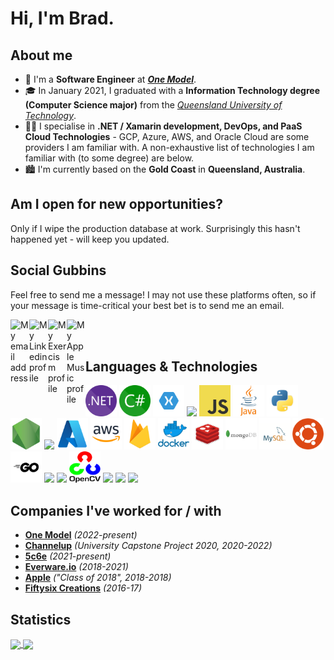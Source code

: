 # Hi, I'm Brad.

## About me
* 🏢 I'm a **Software Engineer** at [***One Model***](https://www.onemodel.co/). 
* 🎓 In January 2021, I graduated with a **Information Technology degree (Computer Science major)** from the [*Queensland University of Technology*](https://www.qut.edu.au/). 
* 👨‍💻 I specialise in **.NET / Xamarin development, DevOps, and PaaS Cloud Technologies** - GCP, Azure, AWS, and Oracle Cloud are some providers I am familiar with. A non-exhaustive list of technologies I am familiar with (to some degree) are below.
* 🏙️ I'm currently based on the **Gold Coast** in **Queensland, Australia**.

## Am I open for new opportunities?

Only if I wipe the production database at work. Surprisingly this hasn't happened yet - will keep you updated. 
 
## Social Gubbins

Feel free to send me a message! I may not use these platforms often, so if your message is time-critical your best bet is to send me an email. 


<a href="mailto:hello@bradfuller.xyz">
  <img align="left" alt="My email address" width="30px" src="https://cdn.jsdelivr.net/npm/simple-icons@5.19.0/icons/gmail.svg"/>
</a>
<a href="https://www.linkedin.com/in/bradfuller1/">
  <img align="left" alt="My Linkedin profile" width="30px" src="https://cdn.jsdelivr.net/npm/simple-icons@5.19.0/icons/linkedin.svg" />
</a>
<a href="https://exercism.org/profiles/BradF-99">
  <img align="left" alt="My Exercism profile" width="30px" src="https://cdn.jsdelivr.net/npm/simple-icons@5.19.0/icons/exercism.svg" />
</a>
<a href="https://music.apple.com/profile/bradf99">
  <img align="left" alt="My Apple Music profile" width="30px" src="https://cdn.jsdelivr.net/npm/simple-icons@5.19.0/icons/applemusic.svg"/>
</a>

<br/><br/>


## Languages & Technologies

<code><img height="50" src="https://raw.githubusercontent.com/github/explore/93d8a67084f94b2a444e510199a6e7622e5b09a3/topics/dotnet/dotnet.png"></code>
<code><img height="50" src="https://raw.githubusercontent.com/github/explore/80688e429a7d4ef2fca1e82350fe8e3517d3494d/topics/csharp/csharp.png"></code>
<code><img height="50" src="https://raw.githubusercontent.com/github/explore/80688e429a7d4ef2fca1e82350fe8e3517d3494d/topics/xamarin/xamarin.png"></code>
<code><img height="50" src="https://adrientorris.github.io/wwwroot/images/blazor/logo-blazor.png"></code>
<code><img height="50" src="https://raw.githubusercontent.com/github/explore/80688e429a7d4ef2fca1e82350fe8e3517d3494d/topics/javascript/javascript.png"></code>
<code><img height="50" src="https://raw.githubusercontent.com/github/explore/80688e429a7d4ef2fca1e82350fe8e3517d3494d/topics/java/java.png"></code>
<code><img height="50" src="https://raw.githubusercontent.com/github/explore/80688e429a7d4ef2fca1e82350fe8e3517d3494d/topics/python/python.png"></code>
<code><img height="50" src="https://raw.githubusercontent.com/github/explore/80688e429a7d4ef2fca1e82350fe8e3517d3494d/topics/nodejs/nodejs.png"></code>
<code><img height="50" src="https://avatars.githubusercontent.com/u/2810941?s=200&v=4"></code>
<code><img height="50" src="https://raw.githubusercontent.com/github/explore/80688e429a7d4ef2fca1e82350fe8e3517d3494d/topics/azure/azure.png"></code>
<code><img height="50" src="https://raw.githubusercontent.com/github/explore/fbceb94436312b6dacde68d122a5b9c7d11f9524/topics/aws/aws.png"></code>
<code><img height="50" src="https://raw.githubusercontent.com/github/explore/80688e429a7d4ef2fca1e82350fe8e3517d3494d/topics/firebase/firebase.png"></code>
<code><img height="50" src="https://raw.githubusercontent.com/github/explore/80688e429a7d4ef2fca1e82350fe8e3517d3494d/topics/docker/docker.png"></code>
<code><img height="50" src="https://raw.githubusercontent.com/github/explore/80688e429a7d4ef2fca1e82350fe8e3517d3494d/topics/redis/redis.png"></code>
<code><img height="50" src="https://raw.githubusercontent.com/github/explore/80688e429a7d4ef2fca1e82350fe8e3517d3494d/topics/mongodb/mongodb.png"></code>
<code><img height="50" src="https://raw.githubusercontent.com/github/explore/80688e429a7d4ef2fca1e82350fe8e3517d3494d/topics/mysql/mysql.png"></code>
<code><img height="50" src="https://raw.githubusercontent.com/github/explore/80688e429a7d4ef2fca1e82350fe8e3517d3494d/topics/ubuntu/ubuntu.png"></code>
<code><img height="50" src="https://raw.githubusercontent.com/github/explore/80688e429a7d4ef2fca1e82350fe8e3517d3494d/topics/go/go.png"></code>
<code><img height="50" src="https://avatars.githubusercontent.com/u/7195757?s=200&v=4"></code>
<code><img height="50" src="https://avatars.githubusercontent.com/u/3380462?s=200&v=4"></code>
<code><img height="50" src="https://raw.githubusercontent.com/github/explore/80688e429a7d4ef2fca1e82350fe8e3517d3494d/topics/opencv/opencv.png"></code>
<code><img height="50" src="https://raw.githubusercontent.com/likedan/Awesome-CoreML-Models/master/images/coreml.png"></code>
<code><img height="50" src="https://avatars.githubusercontent.com/u/21003710?s=200&v=4"></code>
<code><img height="50" src="https://cdn.jsdelivr.net/npm/simple-icons@5.19.0/icons/terraform.svg"></code>

## Companies I've worked for / with
* [**One Model**](https://www.onemodel.co/) *(2022-present)*
* [**Channelup**](https://channelup.com.au/) *(University Capstone Project 2020, 2020-2022)*
* [**5c6e**](https://5c6e.com/) *(2021-present)*
* [**Everware.io**](https://everware.io/) *(2018-2021)*
* [**Apple**](https://www.apple.com/au/) *("Class of 2018", 2018-2018)*
* [**Fiftysix Creations**](https://fiftysix.edu.au/) *(2016-17)*

## Statistics

<a href="https://github.com/anuraghazra/github-readme-stats">
  <img align="center" src="https://github-readme-stats.vercel.app/api?username=BradF-99&count_private=true&theme=vision-friendly-dark" />
</a>
<a href="https://github.com/anuraghazra/convoychat">
  <img align="center" src="https://github-readme-stats.vercel.app/api/top-langs/?username=BradF-99&layout=compact" />
</a>

